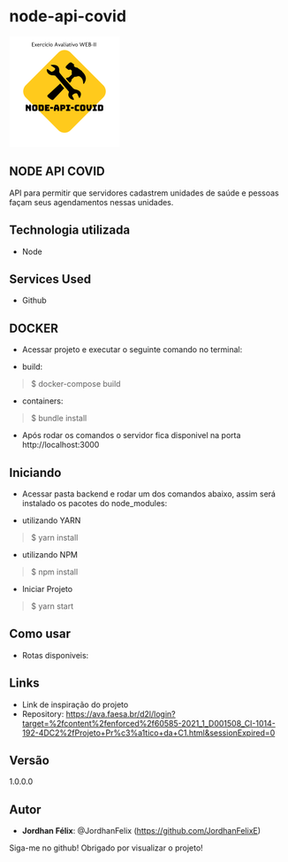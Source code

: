 # node-api-covid

![Logo of the project](https://raw.githubusercontent.com/JordhanFelix/node-api-covid/master/repo-config/logo.png)
 
## NODE API COVID
 
API para permitir que servidores cadastrem unidades de saúde e pessoas façam seus agendamentos nessas unidades.
 
 
## Technologia utilizada 

* Node 
 
## Services Used
 
* Github
 
 
## DOCKER

* Acessar projeto e executar o seguinte comando no terminal: 

- build:
>    $ docker-compose build

- containers:
>    $ bundle install
 
* Após rodar os comandos o servidor fica disponivel na porta http://localhost:3000


## Iniciando
 
* Acessar pasta backend e rodar um dos comandos abaixo, assim será instalado os pacotes do node_modules:
- utilizando YARN
>    $ yarn install 
    
- utilizando NPM
>    $ npm install 

* Iniciar Projeto

>    $ yarn start 
 
## Como usar
 
* Rotas disponiveis:

 
## Links
 
  - Link de inspiração do projeto
  - Repository: https://ava.faesa.br/d2l/login?target=%2fcontent%2fenforced%2f60585-2021_1_D001508_CI-1014-192-4DC2%2fProjeto+Pr%c3%a1tico+da+C1.html&sessionExpired=0
   
 
 
## Versão
 
1.0.0.0
 
 
## Autor
 
* **Jordhan Félix**: @JordhanFelix (https://github.com/JordhanFelixE)
 
 
Siga-me no github!
Obrigado por visualizar o projeto!

